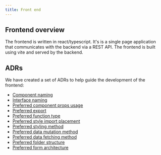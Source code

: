 ```yaml
---
title: Front end
---
```


## Frontend overview

The frontend is written in react/typescript. It's is a single page application that communicates with the backend via a REST API. The frontend is built using vite and served by the backend.

## ADRs

We have created a set of ADRs to help guide the development of the frontend:

* [Component naming](./ADR/component-naming.md)
* [Interface naming](./ADR/interface-naming.md)
* [Preferred component props usage](./ADR/preferred-component-props-usage.md)
* [Preferred export](./ADR/preferred-export.md)
* [Preferred function type](./ADR/preferred-function-type.md)
* [Preferred style import placement](./ADR/preferred-styles-import-placement.md)
* [Preferred styling method](./ADR/preferred-styling-method.md)
* [Preferred data mutation method](./ADR/preferred-data-mutation-method.md)
* [Preferred data fetching method](./ADR/preferred-data-fetching-method.md)
* [Preferred folder structure](./ADR/preferred-folder-structure.md)
* [Preferred form architecture](./ADR/preferred-form-architecture.md)

